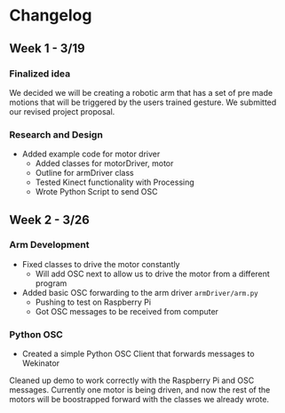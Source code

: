# Changelog

## Week 1 - 3/19

### Finalized idea
We decided we will be creating a robotic arm that has a set of pre made motions that will be triggered by the users trained gesture. We submitted our revised project proposal.

### Research and Design
- Added example code for motor driver
  - Added classes for motorDriver, motor
  - Outline for armDriver class
  - Tested Kinect functionality with Processing
  - Wrote Python Script to send OSC


## Week 2 - 3/26
### Arm Development
  - Fixed classes to drive the motor constantly
    - Will add OSC next to allow us to drive the motor from a different program
  - Added basic OSC forwarding to the arm driver ```armDriver/arm.py```
    - Pushing to test on Raspberry Pi
    - Got OSC messages to be received from computer
### Python OSC
  - Created a simple Python OSC Client that forwards messages to Wekinator

Cleaned up demo to work correctly with the Raspberry Pi and OSC messages. Currently one motor is being driven, and now the rest of the motors will be boostrapped forward with the classes we already wrote.
